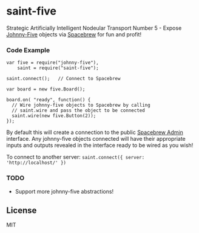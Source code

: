 # saint-five ###################################################################

Strategic Artificially Intelligent Nodeular Transport Number 5 - Expose
[Johnny-Five](https://github.com/rwldrn/johnny-five) objects via
[Spacebrew](http://docs.spacebrew.cc/) for fun and profit!

### Code Example

    var five = require("johnny-five"),
        saint = require("saint-five");

    saint.connect();   // Connect to Spacebrew

    var board = new five.Board();

    board.on( "ready", function() {
      // Wire johnny-five objects to Spacebrew by calling
      // saint.wire and pass the object to be connected
      saint.wire(new five.Button(2)); 
    });

By default this will create a connection to the public [Spacebrew
Admin](http://spacebrew.github.com/spacebrew/admin/admin.html?server=sandbox.spacebrew.cc)
interface. Any johnny-five objects connected will have their appropriate inputs
and outputs revealed in the interface ready to be wired as you wish!

To connect to another server: `saint.connect({ server: 'http://localhost/' })`

### TODO

 - Support more johnny-five abstractions!

## License #####################################################################

MIT
